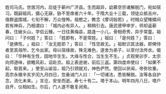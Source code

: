 姓司马氏。世居河内，后徙于蕲州广济县。生而超异，幼慕空宗诸解脱门，宛如宿习。既嗣祖风，摄心无寐，胁不至席者六十年。于隋大业十三载，领徒众抵吉州，值群盗围城，七旬不解，万众惶怖。祖愍之，教念《摩诃般若》​。时贼众望雉蝶间若有神兵，乃相谓曰：​「城内必有异人。​」稍稍引去。唐武德甲申岁，师却返蕲春，住破头山，学侣云臻。一日往黄梅县，路逢一小儿，骨相奇秀，异乎常童。祖问曰：​「子何姓？​」答曰：​「姓即有，不是常姓。​」祖曰：​「是何姓？​」答曰：​「是佛性。​」祖曰：​「汝无姓耶？​」答曰：​「性空故无。​」祖默识其法器，即俾侍者至其母所，乞令出家。母以宿缘故，殊无难色，遂舍为弟子，以至付法传衣。偈曰：​「华种有生性，因地华生生。大缘与性合，当生生不生。​」贞观癸卯岁，太宗向师道味，欲瞻风彩，诏赴京。祖上表逊谢，前后三返。第四度命使曰：​「如果不起，取首来。​」使至山谕旨，祖乃引颈就刃，神色俨然。使回以状闻，帝弥钦重。高宗永徽辛亥岁闰九月四日，忽垂诫门人曰：​「一切诸法，悉皆解脱。汝等各自护念，流化未来。​」言讫，安坐而逝。寿七十有二。塔于本山。明年四月八日，塔户自开，仪相如生。尔后，门人遂不敢复闭焉。